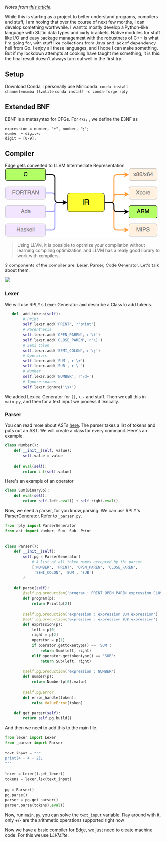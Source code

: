 <i>Notes from [this article](https://blog.usejournal.com/writing-your-own-programming-language-and-compiler-with-python-a468970ae6df).</i>

While this is starting as a project to better understand programs, compilers and stuff, I am hoping that over the course of next few months, I can develop something worthwhile. I want to mostly develop a Python-like language with Static data types and curly brackets. Native modules for stuff like I/O and easy package management with the robustness of C++ is what I'm going for, with stuff like collections from Java and lack of dependency hell from Go. I enjoy all these languages, and I hope I can make something. But if my lockdown attempts at cooking have taught me something, it is this: the final result doesn't always turn out well in the first try.

## Setup
Download Conda, I personally use Miniconda. 
`conda install --channel=numba llvmlite`
`conda install -c conda-forge rply`

## Extended BNF

EBNF is a metasyntax for CFGs. For `4+2;` , we define the EBNF as 
```
expression = number, "+", number, ";";
number = digit+;
digit = [0-9];
```

## Compiler

Edge gets converted to LLVM Intermediate Representation
![](./img/compilers.png)
>Using LLVM, it is possible to optimize your compilation without learning compiling optimization, and LLVM has a really good library to work with compilers.

3 components of the compiler are: Lexer, Parser, Code Generator. Let's talk about them.

![](https://mk0tuzolorusfnc7thxk.kinstacdn.com/wp-content/uploads/2017/02/lexer-parser-center-1030x187.png)

### Lexer

We will use RPLY's Lexer Generator and describe a Class to add tokens. 

```python
   def _add_tokens(self):
        # Print
        self.lexer.add('PRINT', r'print')
        # Parenthesis
        self.lexer.add('OPEN_PAREN', r'\(')
        self.lexer.add('CLOSE_PAREN', r'\)')
        # Semi Colon
        self.lexer.add('SEMI_COLON', r'\;')
        # Operators
        self.lexer.add('SUM', r'\+')
        self.lexer.add('SUB', r'\-')
        # Number
        self.lexer.add('NUMBER', r'\d+')
        # Ignore spaces
        self.lexer.ignore('\s+')
```

We added Lexical Generator for `()`, `+`, `-` and stuff. Then we call this in `main.py`, and then for a text input we process it lexically.

### Parser

You can read more about ASTs [here](https://dev.to/abhinavmir/from-source-to-binaries-the-journey-of-a-c-program-4hlj). The parser takes a list of tokens and puts out an AST. We will create a class for every command. Here's an example.
```python
class Number():
    def __init__(self, value):
        self.value = value

    def eval(self):
        return int(self.value)
```

Here's an example of an operator

```python
class Sum(BinaryOp):
    def eval(self):
        return self.left.eval() + self.right.eval()
```

Now, we need a parser, for you know, parsing. We can use RPLY's ParserGenerator. Refer to `_parser.py`.

```python
from rply import ParserGenerator
from ast import Number, Sum, Sub, Print


class Parser():
    def __init__(self):
        self.pg = ParserGenerator(
            # A list of all token names accepted by the parser.
            ['NUMBER', 'PRINT', 'OPEN_PAREN', 'CLOSE_PAREN',
             'SEMI_COLON', 'SUM', 'SUB']
        )

    def parse(self):
        @self.pg.production('program : PRINT OPEN_PAREN expression CLOSE_PAREN SEMI_COLON')
        def program(p):
            return Print(p[2])

        @self.pg.production('expression : expression SUM expression')
        @self.pg.production('expression : expression SUB expression')
        def expression(p):
            left = p[0]
            right = p[2]
            operator = p[1]
            if operator.gettokentype() == 'SUM':
                return Sum(left, right)
            elif operator.gettokentype() == 'SUB':
                return Sub(left, right)

        @self.pg.production('expression : NUMBER')
        def number(p):
            return Number(p[0].value)

        @self.pg.error
        def error_handle(token):
            raise ValueError(token)

    def get_parser(self):
        return self.pg.build()
```

And then we need to add this to the main file.

```python
from lexer import Lexer
from _parser import Parser

text_input = """
print(4 + 4 - 2);
"""

lexer = Lexer().get_lexer()
tokens = lexer.lex(text_input)

pg = Parser()
pg.parse()
parser = pg.get_parser()
parser.parse(tokens).eval()
```
Now, run `main.py`, you can solve the `text_input` variable. Play around with it, only +/- are the arithmetic operations supported right now.

Now we have a basic compiler for Edge, we just need to create machine code. For this we use _LLVMlite_.